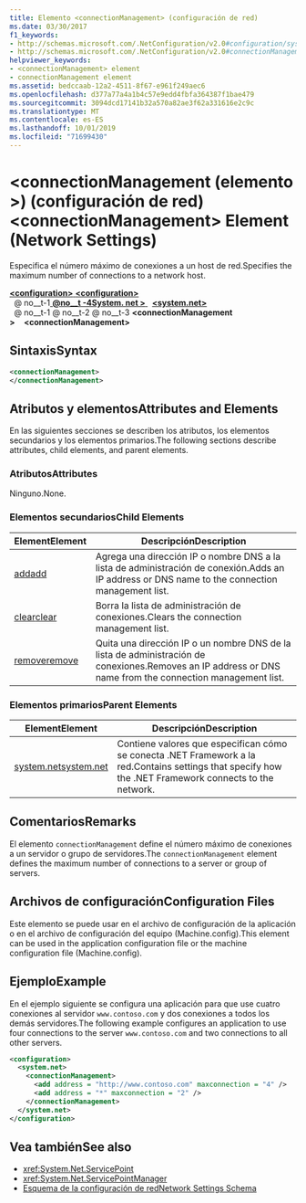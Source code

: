 ```yaml
---
title: Elemento <connectionManagement> (configuración de red)
ms.date: 03/30/2017
f1_keywords:
- http://schemas.microsoft.com/.NetConfiguration/v2.0#configuration/system.net/connectionManagement
- http://schemas.microsoft.com/.NetConfiguration/v2.0#connectionManagement
helpviewer_keywords:
- <connectionManagement> element
- connectionManagement element
ms.assetid: bedccaab-12a2-4511-8f67-e961f249aec6
ms.openlocfilehash: d377a77a4a1b4c57e9edd4fbfa364387f1bae479
ms.sourcegitcommit: 3094dcd17141b32a570a82ae3f62a331616e2c9c
ms.translationtype: MT
ms.contentlocale: es-ES
ms.lasthandoff: 10/01/2019
ms.locfileid: "71699430"
---
```

# <a name="connectionmanagement-element-network-settings"></a><span data-ttu-id="e587a-102">\<connectionManagement (elemento >) (configuración de red)</span><span class="sxs-lookup"><span data-stu-id="e587a-102">\<connectionManagement> Element (Network Settings)</span></span>
<span data-ttu-id="e587a-103">Especifica el número máximo de conexiones a un host de red.</span><span class="sxs-lookup"><span data-stu-id="e587a-103">Specifies the maximum number of connections to a network host.</span></span>  
  
[<span data-ttu-id="e587a-104"> **\<configuration>** </span><span class="sxs-lookup"><span data-stu-id="e587a-104">**\<configuration>**</span></span>](../configuration-element.md)  
<span data-ttu-id="e587a-105">&nbsp; @ no__t-1[ **@no__t -4System. net >** ](system-net-element-network-settings.md)</span><span class="sxs-lookup"><span data-stu-id="e587a-105">&nbsp;&nbsp;[**\<system.net>**](system-net-element-network-settings.md)</span></span>  
<span data-ttu-id="e587a-106">&nbsp; @ no__t-1 @ no__t-2 @ no__t-3 **\<connectionManagement >**</span><span class="sxs-lookup"><span data-stu-id="e587a-106">&nbsp;&nbsp;&nbsp;&nbsp;**\<connectionManagement>**</span></span>  
  
## <a name="syntax"></a><span data-ttu-id="e587a-107">Sintaxis</span><span class="sxs-lookup"><span data-stu-id="e587a-107">Syntax</span></span>  
  
```xml  
<connectionManagement>   
</connectionManagement>  
```  
  
## <a name="attributes-and-elements"></a><span data-ttu-id="e587a-108">Atributos y elementos</span><span class="sxs-lookup"><span data-stu-id="e587a-108">Attributes and Elements</span></span>  
 <span data-ttu-id="e587a-109">En las siguientes secciones se describen los atributos, los elementos secundarios y los elementos primarios.</span><span class="sxs-lookup"><span data-stu-id="e587a-109">The following sections describe attributes, child elements, and parent elements.</span></span>  
  
### <a name="attributes"></a><span data-ttu-id="e587a-110">Atributos</span><span class="sxs-lookup"><span data-stu-id="e587a-110">Attributes</span></span>  
 <span data-ttu-id="e587a-111">Ninguno.</span><span class="sxs-lookup"><span data-stu-id="e587a-111">None.</span></span>  
  
### <a name="child-elements"></a><span data-ttu-id="e587a-112">Elementos secundarios</span><span class="sxs-lookup"><span data-stu-id="e587a-112">Child Elements</span></span>  
  
|<span data-ttu-id="e587a-113">**Element**</span><span class="sxs-lookup"><span data-stu-id="e587a-113">**Element**</span></span>|<span data-ttu-id="e587a-114">**Descripción**</span><span class="sxs-lookup"><span data-stu-id="e587a-114">**Description**</span></span>|  
|-----------------|---------------------|  
|[<span data-ttu-id="e587a-115">add</span><span class="sxs-lookup"><span data-stu-id="e587a-115">add</span></span>](add-element-for-connectionmanagement-network-settings.md)|<span data-ttu-id="e587a-116">Agrega una dirección IP o nombre DNS a la lista de administración de conexión.</span><span class="sxs-lookup"><span data-stu-id="e587a-116">Adds an IP address or DNS name to the connection management list.</span></span>|  
|[<span data-ttu-id="e587a-117">clear</span><span class="sxs-lookup"><span data-stu-id="e587a-117">clear</span></span>](clear-element-for-connectionmanagement-network-settings.md)|<span data-ttu-id="e587a-118">Borra la lista de administración de conexiones.</span><span class="sxs-lookup"><span data-stu-id="e587a-118">Clears the connection management list.</span></span>|  
|[<span data-ttu-id="e587a-119">remove</span><span class="sxs-lookup"><span data-stu-id="e587a-119">remove</span></span>](remove-element-for-connectionmanagement-network-settings.md)|<span data-ttu-id="e587a-120">Quita una dirección IP o un nombre DNS de la lista de administración de conexiones.</span><span class="sxs-lookup"><span data-stu-id="e587a-120">Removes an IP address or DNS name from the connection management list.</span></span>|  
  
### <a name="parent-elements"></a><span data-ttu-id="e587a-121">Elementos primarios</span><span class="sxs-lookup"><span data-stu-id="e587a-121">Parent Elements</span></span>  
  
|<span data-ttu-id="e587a-122">**Element**</span><span class="sxs-lookup"><span data-stu-id="e587a-122">**Element**</span></span>|<span data-ttu-id="e587a-123">**Descripción**</span><span class="sxs-lookup"><span data-stu-id="e587a-123">**Description**</span></span>|  
|-----------------|---------------------|  
|[<span data-ttu-id="e587a-124">system.net</span><span class="sxs-lookup"><span data-stu-id="e587a-124">system.net</span></span>](system-net-element-network-settings.md)|<span data-ttu-id="e587a-125">Contiene valores que especifican cómo se conecta .NET Framework a la red.</span><span class="sxs-lookup"><span data-stu-id="e587a-125">Contains settings that specify how the .NET Framework connects to the network.</span></span>|  
  
## <a name="remarks"></a><span data-ttu-id="e587a-126">Comentarios</span><span class="sxs-lookup"><span data-stu-id="e587a-126">Remarks</span></span>  
 <span data-ttu-id="e587a-127">El elemento `connectionManagement` define el número máximo de conexiones a un servidor o grupo de servidores.</span><span class="sxs-lookup"><span data-stu-id="e587a-127">The `connectionManagement` element defines the maximum number of connections to a server or group of servers.</span></span>  
  
## <a name="configuration-files"></a><span data-ttu-id="e587a-128">Archivos de configuración</span><span class="sxs-lookup"><span data-stu-id="e587a-128">Configuration Files</span></span>  
 <span data-ttu-id="e587a-129">Este elemento se puede usar en el archivo de configuración de la aplicación o en el archivo de configuración del equipo (Machine.config).</span><span class="sxs-lookup"><span data-stu-id="e587a-129">This element can be used in the application configuration file or the machine configuration file (Machine.config).</span></span>  
  
## <a name="example"></a><span data-ttu-id="e587a-130">Ejemplo</span><span class="sxs-lookup"><span data-stu-id="e587a-130">Example</span></span>  
 <span data-ttu-id="e587a-131">En el ejemplo siguiente se configura una aplicación para que use cuatro conexiones al servidor `www.contoso.com` y dos conexiones a todos los demás servidores.</span><span class="sxs-lookup"><span data-stu-id="e587a-131">The following example configures an application to use four connections to the server `www.contoso.com` and two connections to all other servers.</span></span>  
  
```xml  
<configuration>  
  <system.net>  
    <connectionManagement>  
      <add address = "http://www.contoso.com" maxconnection = "4" />  
      <add address = "*" maxconnection = "2" />  
    </connectionManagement>  
  </system.net>  
</configuration>  
```  
  
## <a name="see-also"></a><span data-ttu-id="e587a-132">Vea también</span><span class="sxs-lookup"><span data-stu-id="e587a-132">See also</span></span>

- <xref:System.Net.ServicePoint>
- <xref:System.Net.ServicePointManager>
- [<span data-ttu-id="e587a-133">Esquema de la configuración de red</span><span class="sxs-lookup"><span data-stu-id="e587a-133">Network Settings Schema</span></span>](index.md)
